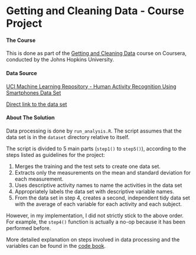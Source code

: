 # Getting and Cleaning Data - Course Project

#### The Course
This is done as part of the [Getting and Cleaning Data](https://www.coursera.org/course/getdata) course on Coursera, conducted by the Johns Hopkins University.

#### Data Source
[UCI Machine Learning Repository - Human Activity Recognition Using Smartphones Data Set](http://archive.ics.uci.edu/ml/datasets/Human+Activity+Recognition+Using+Smartphones)

[Direct link to the data set](https://d396qusza40orc.cloudfront.net/getdata%2Fprojectfiles%2FUCI%20HAR%20Dataset.zip)

#### About The Solution
Data processing is done by `run_analysis.R`. The script assumes that the data set is in the `dataset` directory relative to itself.

The script is divided to 5 main parts (`step1()` to `step5()`), according to the steps listed as guidelines for the project:

1. Merges the training and the test sets to create one data set.
2. Extracts only the measurements on the mean and standard deviation for each measurement. 
3. Uses descriptive activity names to name the activities in the data set
4. Appropriately labels the data set with descriptive variable names. 
5. From the data set in step 4, creates a second, independent tidy data set with the average of each variable for each activity and each subject.

However, in my implementation, I did not strictly stick to the above order. For example, the `step4()` function is actually a no-op because it has been performed before.

More detailed explanation on steps involved in data processing and the variables can be found in the [code book](https://github.com/stania1/getdata-course-project/blob/master/CodeBook.md).
